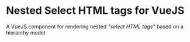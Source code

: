 # Nested Select HTML tags for VueJS
A VueJS component for rendering nested _"select HTML tags"_ based on a hierarchy model